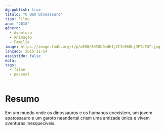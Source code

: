 ```yaml
---
dg-publish: true
titulo: "O Bom Dinossauro"
tipo: Filme
ano: "2015"
gênero:
  - Aventura
  - Animação
  - Família
image: https://image.tmdb.org/t/p/w500/6DIObOvdH1jCCIe06DLjQFIsZOY.jpg
lançado: 2015-11-14
assistido: false
nota: 
tags:
  - filme
  - pessoal
---
```

# Resumo
Em um mundo onde os dinossauros e os humanos coexistem, um jovem apatossauro e um garoto neandertal criam uma amizade única e vivem aventuras inesquecíveis.
